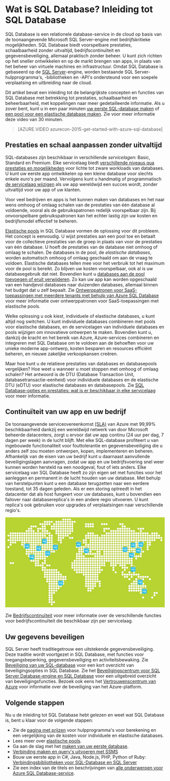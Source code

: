 <properties
    pageTitle="Wat is SQL Database? Inleiding tot SQL Database | Microsoft Azure"
    description="Maak kennis met SQL-Database: technische informatie en mogelijkheden van het relationele database beheersysteem (RDBMS) in de cloud van Microsoft."
    keywords="introduction to sql,intro to sql,what is sql database"
    services="sql-database"
    documentationCenter=""
    authors="shontnew"
    manager="jhubbard"
    editor="cgronlun"/>

<tags
   ms.service="sql-database"
   ms.devlang="na"
   ms.topic="get-started-article"
   ms.tgt_pltfrm="na"
   ms.workload="data-management"
   ms.date="05/23/2016"
   ms.author="shkurhek"/>

# Wat is SQL Database? Inleiding tot SQL Database

SQL Database is een relationele database-service in de cloud op basis van de toonaangevende Microsoft SQL Server-engine met bedrijfskritieke mogelijkheden. SQL Database biedt voorspelbare prestaties, schaalbaarheid zonder uitvaltijd, bedrijfscontinuïteit en gegevensbeveiliging, allemaal praktisch zonder beheer. U kunt zich richten op het sneller ontwikkelen en op de markt brengen van apps, in plaats van het beheer van virtuele machines en infrastructuur. Omdat SQL Database is gebaseerd op de [SQL Server](https://msdn.microsoft.com/library/bb545450.aspx)-engine, worden bestaande SQL Server-hulpprogramma's, -bibliotheken en -API's ondersteund voor een soepele verplaatsing en uitbreiding naar de cloud.

Dit artikel bevat een inleiding tot de belangrijkste concepten en functies van SQL Database met betrekking tot prestaties, schaalbaarheid en beheerbaarheid, met koppelingen naar meer gedetailleerde informatie. Als u zover bent, kunt u in een paar minuten [uw eerste SQL-database maken](sql-database-get-started.md) of [een pool voor een elastische database maken](sql-database-elastic-pool-create-portal.md). Zie voor meer informatie deze video van 30 minuten.

> [AZURE.VIDEO azurecon-2015-get-started-with-azure-sql-database]

## Prestaties en schaal aanpassen zonder uitvaltijd

SQL-databases zijn beschikbaar in verschillende *servicelagen*: Basic, Standard en Premium. Elke servicelaag biedt [verschillende niveaus qua prestaties en mogelijkheden](sql-database-service-tiers.md) voor lichte tot zware workloads van databases. U kunt uw eerste app ontwikkelen op een kleine database voor slechts enkele euro's per maand. Vervolgens kunt u handmatig of programmatisch [de servicelaag wijzigen](sql-database-scale-up.md) als uw app wereldwijd een succes wordt, zonder uitvaltijd voor uw app of uw klanten.

Voor veel bedrijven en apps is het kunnen maken van databases en het naar wens omhoog of omlaag schalen van de prestaties van één database al voldoende, vooral als de gebruikspatronen redelijk voorspelbaar zijn. Bij onvoorspelbare gebruikspatronen kan het echter lastig zijn uw kosten en bedrijfsmodel effectief te beheren.

[Elastische pools](sql-database-elastic-pool.md) in SQL Database vormen de oplossing voor dit probleem. Het concept is eenvoudig. U wijst prestaties aan een pool toe en betaalt voor de collectieve prestaties van de groep in plaats van voor de prestaties van één database. U hoeft de prestaties van de database niet omhoog of omlaag te schalen. De databases in de pool, de *elastische databases*, worden automatisch omhoog of omlaag geschaald om aan de vraag te voldoen. Elastische databases tellen mee voor het verbruik tot het maximum voor de pool is bereikt. Zo blijven uw kosten voorspelbaar, ook al is uw databasegebruik dat niet. Bovendien kunt u [databases aan de pool toevoegen of eruit verwijderen](sql-database-elastic-pool-manage-portal.md). Zo kan uw app kan worden opgeschaald van een handjevol databases naar duizenden databases, allemaal binnen het budget dat u zelf bepaalt. Zie [Ontwerppatronen voor SaaS-toepassingen met meerdere tenants met behulp van Azure SQL Database](sql-database-design-patterns-multi-tenancy-saas-applications.md) voor meer informatie over ontwerppatronen voor SaaS-toepassingen met elastische pools.

Welke oplossing u ook kiest, individuele of elastische databases, u kunt altijd nog switchen. U kunt individuele databases combineren met pools voor elastische databases, en de servicelagen van individuele databases en pools wijzigen om innovatieve ontwerpen te maken. Bovendien kunt u, dankzij de kracht en het bereik van Azure, Azure-services combineren en integreren met SQL Database om te voldoen aan de behoeften voor uw unieke moderne app-ontwerp, kosten besparen en resources efficiënt beheren, en nieuwe zakelijke verkoopkansen creëren.

Maar hoe kunt u de relatieve prestaties van databases en databasepools vergelijken? Hoe weet u wanneer u moet stoppen met omhoog of omlaag schalen? Het antwoord is de DTU (Database Transaction Unit, databasetransactie-eenheid) voor individuele databases en de elastische DTU (eDTU) voor elastische databases en databasepools. Zie [SQL Database-opties en prestaties: wat is er beschikbaar in elke servicelaag](sql-database-service-tiers.md) voor meer informatie.

## Continuïteit van uw app en uw bedrijf

De toonaangevende serviceovereenkomst [(SLA)](http://azure.microsoft.com/support/legal/sla/) van Azure met 99,99% beschikbaarheid dankzij een wereldwijd netwerk van door Microsoft beheerde datacenters, zorgt u ervoor dat uw app continu (24 uur per dag, 7 dagen per week) in de lucht blijft. Met elke SQL-database profiteert u van ingebouwde functionaliteit voor fouttolerantie en gegevensbeveiliging die u anders zelf zou moeten ontwerpen, kopen, implementeren en beheren. Afhankelijk van de eisen van uw bedrijf kunt u daarnaast aanvullende beveiligingslagen aanvragen, zodat uw app en uw bedrijfsvoering snel weer kunnen worden hersteld na een noodgeval, fout of iets anders. Elke servicelaag van SQL Database heeft zo zijn eigen set met functies voor het aanleggen en permanent in de lucht houden van uw database. Met behulp van herstelpunten kunt u een database terugzetten naar een eerdere toestand, tot 35 dagen geleden. Als er een storing optreedt in het datacenter dat als host fungeert voor uw databases, kunt u bovendien een failover naar databasereplica's in een andere regio uitvoeren. U kunt replica's ook gebruiken voor upgrades of verplaatsingen naar verschillende regio's.

![Geo-replicatie in SQL Database](./media/sql-database-technical-overview/azure_sqldb_map.png)


Zie [Bedrijfscontinuïteit](sql-database-business-continuity.md) voor meer informatie over de verschillende functies voor bedrijfscontinuïteit die beschikbaar zijn per servicelaag.

## Uw gegevens beveiligen
SQL Server heeft traditiegetrouw een uitstekende gegevensbeveiliging. Deze traditie wordt voortgezet in SQL Database, met functies voor toegangsbeperking, gegevensbeveiliging en activiteitsbewaking. Zie [Beveiliging van uw SQL-database](sql-database-security.md) voor een kort overzicht van beveiligingsopties in SQL Database. Zie het [Beveiligingscentrum voor SQL Server Database-engine en SQL Database](https://msdn.microsoft.com/library/bb510589) voor een uitgebreid overzicht van beveiligingsfuncties. Bezoek ook eens het [Vertrouwenscentrum van Azure](https://azure.microsoft.com/support/trust-center/security/) voor informatie over de beveiliging van het Azure-platform.

## Volgende stappen
Nu u de inleiding tot SQL Database hebt gelezen en weet wat SQL Database is, bent u klaar voor de volgende stappen:

- Zie de [pagina met prijzen](https://azure.microsoft.com/pricing/details/sql-database/) voor hulpprogramma's voor berekening en een vergelijking van de kosten voor individuele en elastische databases.
- Lees meer over [elastische pools](sql-database-elastic-pool.md).
- Ga aan de slag met het [maken van uw eerste database](sql-database-get-started.md).
- [Verbinding maken en query's uitvoeren met SSMS](sql-database-connect-query-ssms.md)
- Bouw uw eerste app in C#, Java, Node.js, PHP, Python of Ruby: [Verbindingsbibliotheken voor SQL-Database en SQL Server](sql-database-libraries.md)
- Zie een index van de titels en beschrijvingen van [alle onderwerpen voor Azure SQL Database-service](sql-database-index-all-articles.md).



<!--HONumber=Jun16_HO2-->


